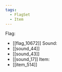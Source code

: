 ```yaml
---
tags:
  - FlagSet
  - Item
---
```

Flag:
- [[flag_10672]]
Sound:
- [[sound_44]]
- [[sound_43]]
- [[sound_17]]
Item:
- [[item_514]]
